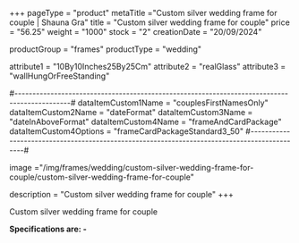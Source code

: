 +++
pageType = "product"
metaTitle ="Custom silver wedding frame for couple | Shauna Gra"
title = "Custom silver wedding frame for couple"
price = "56.25"
weight = "1000"
stock = "2"
creationDate = "20/09/2024"

productGroup = "frames"
productType = "wedding"
 
attribute1 = "10By10Inches25By25Cm" 
attribute2 = "realGlass"
attribute3 = "wallHungOrFreeStanding"
 
#---------------------------------------------------------------------------------------------#
dataItemCustom1Name = "couplesFirstNamesOnly"
dataItemCustom2Name = "dateFormat"
dataItemCustom3Name = "dateInAboveFormat"
dataItemCustom4Name = "frameAndCardPackage"
dataItemCustom4Options = "frameCardPackageStandard3_50"
#---------------------------------------------------------------------------------------------#
 
image ="/img/frames/wedding/custom-silver-wedding-frame-for-couple/custom-silver-wedding-frame-for-couple"

description = "Custom silver wedding frame for couple"
+++

Custom silver wedding frame for couple

**Specifications are: -**
